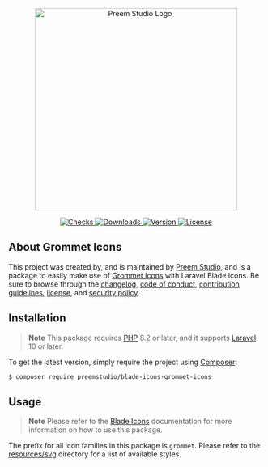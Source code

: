 <p align="center">
    <a href="https://preem.studio" target="_blank">
        <img src="https://raw.githubusercontent.com/PreemStudio/assets/main/logo-text.svg" width="400" alt="Preem Studio Logo" />
    </a>
</p>

<p align="center">
    <a href="https://github.com/PreemStudio/blade-icons-grommet-icons/actions">
        <img src="https://badge.sh/github/check-runs/PreemStudio/blade-icons-grommet-icons" alt="Checks" />
    </a>
    <a href="https://packagist.org/packages/preemstudio/blade-icons-grommet-icons">
        <img src="https://badge.sh/packagist/downloads/PreemStudio/blade-icons-grommet-icons" alt="Downloads" />
    </a>
    <a href="https://packagist.org/packages/preemstudio/blade-icons-grommet-icons">
        <img src="https://badge.sh/packagist/version/PreemStudio/blade-icons-grommet-icons" alt="Version" />
    </a>
    <a href="https://packagist.org/packages/preemstudio/blade-icons-grommet-icons">
        <img src="https://badge.sh/packagist/license/PreemStudio/blade-icons-grommet-icons" alt="License" />
    </a>
</p>

## About Grommet Icons

This project was created by, and is maintained by [Preem Studio](https://github.com/PreemStudio), and is a package to easily make use of [Grommet Icons](https://github.com/grommet/grommet-icons) with Laravel Blade Icons. Be sure to browse through the [changelog](CHANGELOG.md), [code of conduct](.github/CODE_OF_CONDUCT.md), [contribution guidelines](.github/CONTRIBUTING.md), [license](LICENSE), and [security policy](.github/SECURITY.md).

## Installation

> **Note**
> This package requires [PHP](https://www.php.net/) 8.2 or later, and it supports [Laravel](https://laravel.com/) 10 or later.

To get the latest version, simply require the project using [Composer](https://getcomposer.org/):

```bash
$ composer require preemstudio/blade-icons-grommet-icons
```

## Usage

> **Note**
> Please refer to the [Blade Icons](https://github.com/PreemStudio/blade-icons) documentation for more information on how to use this package.

The prefix for all icon families in this package is `grommet`. Please refer to the [resources/svg](/resources/svg) directory for a list of available styles.
